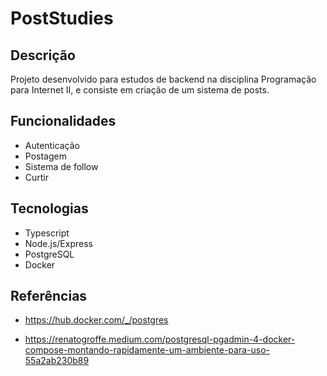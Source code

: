 # PostStudies

## Descrição

Projeto desenvolvido para estudos de backend na disciplina Programação para Internet II, e consiste em criação de um sistema de posts.

## Funcionalidades

 - Autenticação
 - Postagem
 - Sistema de follow
 - Curtir

## Tecnologias

 - Typescript
 - Node.js/Express
 - PostgreSQL
 - Docker

## Referências

 - https://hub.docker.com/_/postgres

 - https://renatogroffe.medium.com/postgresql-pgadmin-4-docker-compose-montando-rapidamente-um-ambiente-para-uso-55a2ab230b89
